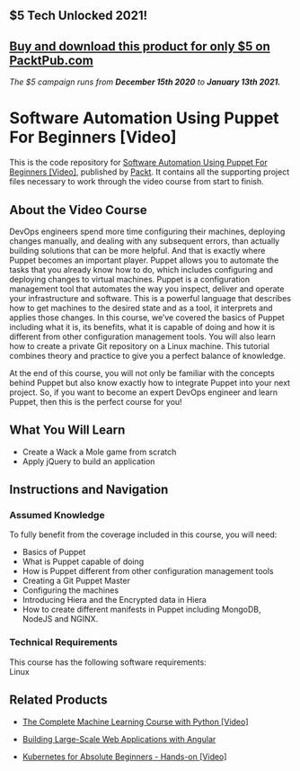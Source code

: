 ## $5 Tech Unlocked 2021!
[Buy and download this product for only $5 on PacktPub.com](https://www.packtpub.com/)
-----
*The $5 campaign         runs from __December 15th 2020__ to __January 13th 2021.__*

# Software Automation Using Puppet For Beginners [Video]
This is the code repository for [Software Automation Using Puppet For Beginners [Video]](https://www.packtpub.com/virtualization-and-cloud/software-automation-using-puppet-beginners-video?utm_source=github&utm_medium=repository&utm_campaign=9781789614053), published by [Packt](https://www.packtpub.com/?utm_source=github). It contains all the supporting project files necessary to work through the video course from start to finish.
## About the Video Course
DevOps engineers spend more time configuring their machines, deploying changes manually, and dealing with any subsequent errors, than actually building solutions that can be more helpful. And that is exactly where Puppet becomes an important player. Puppet allows you to automate the tasks that you already know how to do, which includes configuring and deploying changes to virtual machines.
Puppet is a configuration management tool that automates the way you inspect, deliver and operate your infrastructure and software. This is a powerful language that describes how to get machines to the desired state and as a tool, it interprets and applies those changes.
In this course, we’ve covered the basics of Puppet including what it is, its benefits, what it is capable of doing and how it is different from other configuration management tools. You will also learn how to create a private Git repository on a Linux machine. 
This tutorial combines theory and practice to give you a perfect balance of knowledge.

At the end of this course, you will not only be familiar with the concepts behind Puppet but also know exactly how to integrate Puppet into your next project.
So, if you want to become an expert DevOps engineer and learn Puppet, then this is the perfect course for you!

<H2>What You Will Learn</H2>
<DIV class=book-info-will-learn-text>
<UL>
<LI>Create a Wack a Mole game from scratch</LI>
<LI>Apply jQuery to build an application 
</LI></UL></DIV>

## Instructions and Navigation
### Assumed Knowledge
To fully benefit from the coverage included in this course, you will need:<br/>
<DIV class=book-info-will-learn-text>
<UL>
<LI>Basics of Puppet</LI>
<LI>What is Puppet capable of doing</LI>
<LI>How is Puppet different from other configuration management tools</LI>
<LI>Creating a Git Puppet Master</LI>
<LI>Configuring the machines</LI>
<LI>Introducing Hiera and the Encrypted data in Hiera</LI>
<LI>How to create different manifests in Puppet including MongoDB, NodeJS and NGINX. </LI>
</LI></UL></DIV>

### Technical Requirements
This course has the following software requirements:<br/>
Linux

## Related Products
* [The Complete Machine Learning Course with Python [Video]](https://www.packtpub.com/application-development/complete-machine-learning-course-python-video?utm_source=github&utm_medium=repository&utm_campaign=9781838557775)

* [Building Large-Scale Web Applications with Angular]( https://www.packtpub.com/web-development/building-large-scale-web-applications-angular?utm_source=github&utm_medium=repository&utm_campaign=9781789950779)

* [Kubernetes for Absolute Beginners - Hands-on [Video]]( https://www.packtpub.com/application-development/kubernetes-absolute-beginners-hands-video?utm_source=github&utm_medium=repository&utm_campaign=9781789950083)


